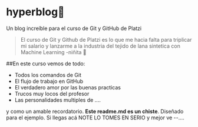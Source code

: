 # hyperblog🥳
Un blog increíble para el curso de Git y GitHub de Platzi
> El curso de Git y Github de Platzi es lo que me hacia falta para triplicar mi salario y lanzarme a la industria del tejido de lana sintetica con Machine Learning
> -niñita 🧚

##En este curso vemos de todo:
* Todos los comandos de Git
* El flujo de trabajo en GitHub
* El verdadero amor por las buenas practicas
* Trucos muy locos del profesor
* Las personalidades multiples de ....

y como un amable recordatorio. **Este readme.md es un chiste**. Diseñado para el ejemplo. Si llegas acá NOTE LO TOMES EN SERIO y mejor ve --....
